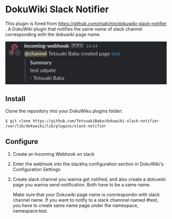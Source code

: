 # DokuWiki Slack Notifier
This plugin is fored from https://github.com/mallchin/dokuwiki-slack-notifier .
A DokuWiki plugin that notifies the same name of slack channel corresponding with the dokuwiki page name.

![](./example.png)
## Install
Clone the repository into your DokuWiku plugins folder:
```
$ git clone https://github.com/TetsuakiBaba/dokuwiki-slack-notifier /var/lib/dokuwiki/lib/plugins/slack-notifier
```

## Configure

1. Create an Incoming Webhook on slack
2. Enter the webhook into the slackhq configuration section in DokuWiki's Configuration Settings
3. Create slack channel you wanna get notified, and also create a dokuwiki page you wanna send notification. Both have to be a same name. 

    Make sure that your Dokuwiki page name is conrrespondin with slack channel name. If you want to notify to a slack channnel named #test, you have to create same name page under the namespace, namespace:test. 
